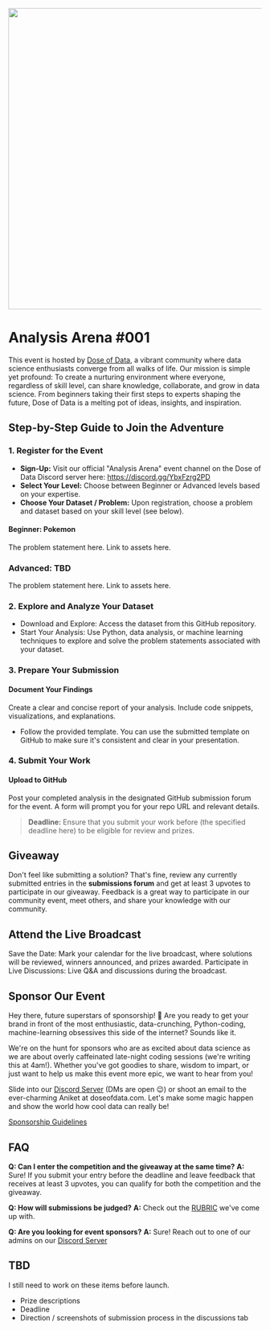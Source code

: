 <p align="center">
    <img src="https://snipboard.io/rACiPf.jpg" width="600">
</p>
<!-- old logo: https://github.com/Dose-of-Data/analysis-arena/assets/2257834/8661c0e6-c64a-40b9-978a-b8f298b9f85e -->

# Analysis Arena #001

This event is hosted by [Dose of Data](http://www.doseofdata.com), a vibrant community where data science enthusiasts converge from all walks of life. Our mission is simple yet profound: To create a nurturing environment where everyone, regardless of skill level, can share knowledge, collaborate, and grow in data science. From beginners taking their first steps to experts shaping the future, Dose of Data is a melting pot of ideas, insights, and inspiration.

## Step-by-Step Guide to Join the Adventure

### 1. Register for the Event

- **Sign-Up:** Visit our official "Analysis Arena" event channel on the Dose of Data Discord server here:  https://discord.gg/YbxFzrg2PD
- **Select Your Level:** Choose between Beginner or Advanced levels based on your expertise.
- **Choose Your Dataset / Problem:** Upon registration, choose a problem and dataset based on your skill level (see below).

#### Beginner: Pokemon 

The problem statement here.  Link to assets here.

### Advanced: TBD

The problem statement here.  Link to assets here.

### 2. Explore and Analyze Your Dataset

- Download and Explore: Access the dataset from this GitHub repository.
- Start Your Analysis: Use Python, data analysis, or machine learning techniques to explore and solve the problem statements associated with your dataset.

### 3. Prepare Your Submission

#### Document Your Findings
Create a clear and concise report of your analysis. Include code snippets, visualizations, and explanations.
- Follow the provided template. You can use the submitted template on GitHub to make sure it's consistent and clear in your presentation.

### 4. Submit Your Work

#### Upload to GitHub
Post your completed analysis in the designated GitHub submission forum for the event.  A form will prompt you for your repo URL and relevant details.

> **Deadline:** Ensure that you submit your work before (the specified deadline here) to be eligible for review and prizes.

## Giveaway
Don't feel like submitting a solution?  That's fine, review any currently submitted entries in the **submissions forum** and get at least 3 upvotes to participate in our giveaway.  Feedback is a great way to participate in our community event, meet others, and share your knowledge with our community.

## Attend the Live Broadcast

Save the Date: Mark your calendar for the live broadcast, where solutions will be reviewed, winners announced, and prizes awarded.
Participate in Live Discussions: Live Q&A and discussions during the broadcast.

## Sponsor Our Event

Hey there, future superstars of sponsorship! 🌟 Are you ready to get your brand in front of the most enthusiastic, data-crunching, Python-coding, machine-learning obsessives this side of the internet? Sounds like it.

We're on the hunt for sponsors who are as excited about data science as we are about overly caffeinated late-night coding sessions (we're writing this at 4am!). Whether you've got goodies to share, wisdom to impart, or just want to help us make this event more epic, we want to hear from you!

Slide into our [Discord Server](https://discord.gg/YbxFzrg2PD) (DMs are open 😉) or shoot an email to the ever-charming Aniket at doseofdata.com. Let's make some magic happen and show the world how cool data can really be!

[Sponsorship Guidelines](SPONSORS.md)

## FAQ

**Q: Can I enter the competition and the giveaway at the same time?**
**A:** Sure!  If you submit your entry before the deadline and leave feedback that receives at least 3 upvotes, you can qualify for both the competition and the giveaway.

**Q: How will submissions be judged?**
**A:** Check out the [RUBRIC](RUBRIC.md) we've come up with.

**Q: Are you looking for event sponsors?**
**A:** Sure!  Reach out to one of our admins on our [Discord Server](https://discord.gg/YbxFzrg2PD)

## TBD

I still need to work on these items before launch.

- Prize descriptions
- Deadline
- Direction / screenshots of submission process in the discussions tab
